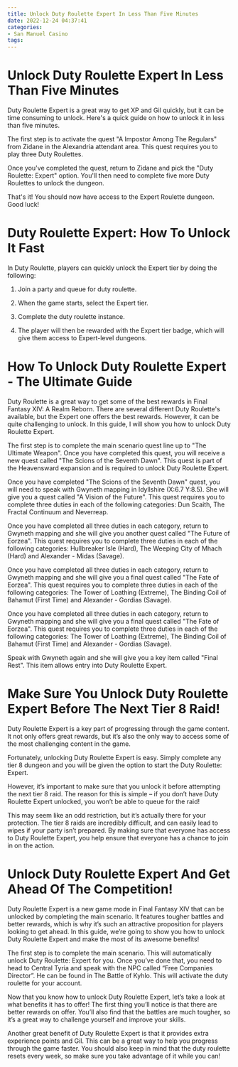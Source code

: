 ```yaml
---
title: Unlock Duty Roulette Expert In Less Than Five Minutes
date: 2022-12-24 04:37:41
categories:
- San Manuel Casino
tags:
---
```



#  Unlock Duty Roulette Expert In Less Than Five Minutes

Duty Roulette Expert is a great way to get XP and Gil quickly, but it can be time consuming to unlock. Here's a quick guide on how to unlock it in less than five minutes.

The first step is to activate the quest "A Impostor Among The Regulars" from Zidane in the Alexandria attendant area. This quest requires you to play three Duty Roulettes.

Once you've completed the quest, return to Zidane and pick the "Duty Roulette: Expert" option. You'll then need to complete five more Duty Roulettes to unlock the dungeon.

That's it! You should now have access to the Expert Roulette dungeon. Good luck!

#  Duty Roulette Expert: How To Unlock It Fast

In Duty Roulette, players can quickly unlock the Expert tier by doing the following:

1. Join a party and queue for duty roulette.

2. When the game starts, select the Expert tier.

3. Complete the duty roulette instance.

4. The player will then be rewarded with the Expert tier badge, which will give them access to Expert-level dungeons.

#  How To Unlock Duty Roulette Expert - The Ultimate Guide

Duty Roulette is a great way to get some of the best rewards in Final Fantasy XIV: A Realm Reborn. There are several different Duty Roulette's available, but the Expert one offers the best rewards. However, it can be quite challenging to unlock. In this guide, I will show you how to unlock Duty Roulette Expert.

The first step is to complete the main scenario quest line up to "The Ultimate Weapon". Once you have completed this quest, you will receive a new quest called "The Scions of the Seventh Dawn". This quest is part of the Heavensward expansion and is required to unlock Duty Roulette Expert.

Once you have completed "The Scions of the Seventh Dawn" quest, you will need to speak with Gwyneth mapping in Idyllshire (X:6.7 Y:8.5). She will give you a quest called "A Vision of the Future". This quest requires you to complete three duties in each of the following categories: Dun Scaith, The Fractal Continuum and Neverreap.

Once you have completed all three duties in each category, return to Gwyneth mapping and she will give you another quest called "The Future of Eorzea". This quest requires you to complete three duties in each of the following categories: Hullbreaker Isle (Hard), The Weeping City of Mhach (Hard) and Alexander - Midas (Savage).

Once you have completed all three duties in each category, return to Gwyneth mapping and she will give you a final quest called "The Fate of Eorzea". This quest requires you to complete three duties in each of the following categories: The Tower of Loathing (Extreme), The Binding Coil of Bahamut (First Time) and Alexander - Gordias (Savage).

Once you have completed all three duties in each category, return to Gwyneth mapping and she will give you a final quest called "The Fate of Eorzea". This quest requires you to complete three duties in each of the following categories: The Tower of Loathing (Extreme), The Binding Coil of Bahamut (First Time) and Alexander - Gordias (Savage).

Speak with Gwyneth again and she will give you a key item called "Final Rest". This item allows entry into Duty Roulette Expert.

#  Make Sure You Unlock Duty Roulette Expert Before The Next Tier 8 Raid!

Duty Roulette Expert is a key part of progressing through the game content. It not only offers great rewards, but it’s also the only way to access some of the most challenging content in the game.

Fortunately, unlocking Duty Roulette Expert is easy. Simply complete any tier 8 dungeon and you will be given the option to start the Duty Roulette: Expert.

However, it’s important to make sure that you unlock it before attempting the next tier 8 raid. The reason for this is simple – if you don’t have Duty Roulette Expert unlocked, you won’t be able to queue for the raid!

This may seem like an odd restriction, but it’s actually there for your protection. The tier 8 raids are incredibly difficult, and can easily lead to wipes if your party isn’t prepared. By making sure that everyone has access to Duty Roulette Expert, you help ensure that everyone has a chance to join in on the action.

#  Unlock Duty Roulette Expert And Get Ahead Of The Competition!

Duty Roulette Expert is a new game mode in Final Fantasy XIV that can be unlocked by completing the main scenario. It features tougher battles and better rewards, which is why it’s such an attractive proposition for players looking to get ahead. In this guide, we’re going to show you how to unlock Duty Roulette Expert and make the most of its awesome benefits!

The first step is to complete the main scenario. This will automatically unlock Duty Roulette: Expert for you. Once you’ve done that, you need to head to Central Tyria and speak with the NPC called “Free Companies Director”. He can be found in The Battle of Kyhlo. This will activate the duty roulette for your account.

Now that you know how to unlock Duty Roulette Expert, let’s take a look at what benefits it has to offer! The first thing you’ll notice is that there are better rewards on offer. You’ll also find that the battles are much tougher, so it’s a great way to challenge yourself and improve your skills.

Another great benefit of Duty Roulette Expert is that it provides extra experience points and Gil. This can be a great way to help you progress through the game faster. You should also keep in mind that the duty roulette resets every week, so make sure you take advantage of it while you can!